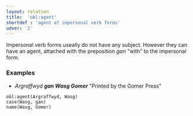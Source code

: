 ```yaml
---
layout: relation
title:  'obl:agent'
shortdef : 'agent of impersonal verb forms'
udver: '2'
---
```


Impersonal verb forms useally do not have any subject. However they can have an agent, attached with the preposition _gan_ "with" to the impersonal form. 

### Examples

* _Argraffwyd **gan Wasg Gomer**_ "Printed by the Gomer Press"

~~~ sdparse
obl:agent(Argraffwyd, Wasg)
case(Wasg, gan)
name(Wasg, Gomer)
~~~
<!-- Interlanguage links updated Po lis 14 15:35:38 CET 2022 -->
